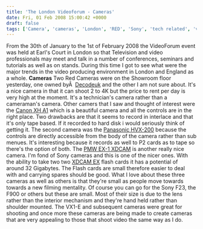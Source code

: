 ```yaml
---
title: 'The London Videoforum - Cameras'
date: Fri, 01 Feb 2008 15:00:42 +0000
draft: false
tags: ['Camera', 'cameras', 'London', 'RED', 'Sony', 'tech related', 'videoforum', 'videoforum', 'XDCAM']
---
```


From the 30th of January to the 1st of February 2008 the VideoForum event was held at Earl's Court in London so that Television and video professionals may meet and talk in a number of conferences, seminars and tutorials as well as on stands. During this time I got to see what were the major trends in the video producing environment in London and England as a whole. **Cameras** Two Red Cameras were on the Showroom floor yesterday, one owned byÂ  [Decodeuk](http://www.decodeuk.com/) and the other I am not sure about. It's a nice camera in that it can shoot 2 to 4K but the price to rent per day is very high at the moment. It's a technician's camera rather than a cameraman's camera. Other camers that I saw and thought of interest were the [Canon XH A1](http://picturephone.com/products/canon_dv_camcorders.htm) which is a beautiful camera and all the controls are in the right place. Two drawbacks are that it seems to record in interlace and that it's only tape based. If it recorded to hard disk i would seriously think of getting it. The second camera was the [Panasonic HVX-200](http://www.bhphotovideo.com/c/product/381410-REG/Panasonic_AG_HVX200_AG_HVX200_3_CCD_HD_Format.html) because the controls are directly accessible from the body of the camera rather than sub menues. It's interesting because it records as well to P2 cards as to tape so there's the option of both. The [PMW EX-1 XDCAM](http://www.sonybiz.net/biz/view/ShowProduct.action?product=PMW-EX1&site=biz_en_EU&pageType=Overview&imageType=Main&category=XDCAMCamcorders) is another really nice camera. I'm fond of Sony cameras and this is one of the nicer ones. With the ability to take two two [XDCAM EX](http://www.dvuser.co.uk/content.php?CID=171) flash cards it has a potential of around 32 Gigabytes. The Flash cards are small therefore easier to deal with and carrying spares should be good. What I love about these three cameras as well as others is that they're small as people move towards towards a new filming mentality. Of course you can go for the Sony F23, the F900 or others but these are small. Most of their size is due to the lens rather than the interior mechanism and they're hand held rather than shoulder mounted. The VX1-E and subsequent cameras were great for shooting and once more these cameras are being made to create cameras that are very appealing to those that shoot video the same way as I do.